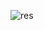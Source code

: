 ![res](https://gitlab.com/internship4450447/informatiako/-/raw/main/stack_builder/resources/_30ae5a5d-bc48-4193-8347-b1014009271c.jpg)
